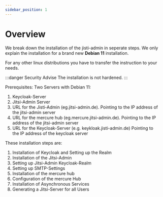 ```yaml
---
sidebar_position: 1
---
```


# Overview

We break down the installation of the jisti-admin in seperate steps.
We only explain the installation for a brand new __Debian 11__ installation. 

For any other linux distributions you have to transfer the instruction to your needs.

:::danger Security Advise
The installation is not hardened.
:::

Prerequisites:
Two Servers with Debian 11:
1. Keycloak-Server
2. Jitsi-Admin Server
3. URL for the Jisti-Admin (eg.jitsi-admin.de). Pointing to the IP address of the jitsi-admin server
4. URL for the mercure hub (eg.mercure.jitsi-admin.de). Pointing to the IP address of the jitsi-admin server
5. URL for the Keycloak-Server (e.g. keykloak.jisti-admin.de) Pointing to the IP address of the keycloak server


These installation steps are:
1. Installation of Keycloak and Setting up the Realm
2. Installation of the Jitsi-Admin
3. Setting up Jitsi-Admin Keycloak-Realm
4. Setting up  SMTP-Settings
5. Installation of the mercure hub
6. Configuration of the mercure Hub
7. Installation of Asynchronous Services
8. Generating a Jitsi-Server for all Users